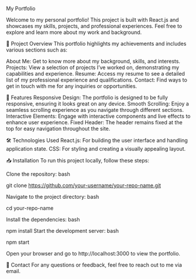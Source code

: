 My Portfolio

Welcome to my personal portfolio! This project is built with React.js and showcases my skills, projects, and professional experiences. Feel free to explore and learn more about my work and background.

📁 Project Overview
This portfolio highlights my achievements and includes various sections such as:

About Me: Get to know more about my background, skills, and interests.
Projects: View a selection of projects I’ve worked on, demonstrating my capabilities and experience.
Resume: Access my resume to see a detailed list of my professional experience and qualifications.
Contact: Find ways to get in touch with me for any inquiries or opportunities.

🚀 Features
Responsive Design: The portfolio is designed to be fully responsive, ensuring it looks great on any device.
Smooth Scrolling: Enjoy a seamless scrolling experience as you navigate through different sections.
Interactive Elements: Engage with interactive components and live effects to enhance user experience.
Fixed Header: The header remains fixed at the top for easy navigation throughout the site.

🛠 Technologies Used
React.js: For building the user interface and handling application state.
CSS: For styling and creating a visually appealing layout.

📥 Installation
To run this project locally, follow these steps:

Clone the repository:
bash

git clone https://github.com/your-username/your-repo-name.git

Navigate to the project directory:
bash

cd your-repo-name

Install the dependencies:
bash

npm install
Start the development server:
bash

npm start

Open your browser and go to http://localhost:3000 to view the portfolio.

💬 Contact
For any questions or feedback, feel free to reach out to me via email.

